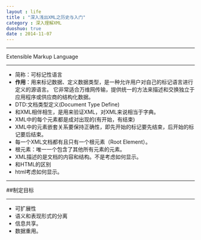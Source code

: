 ```yaml
---
layout : life
title : "深入浅出XML之历史与入门"
category : 深入理解XML
duoshuo: true
date : 2014-11-07
---
```

------------

Extensible Markup Language

------------

* 简称：可标记性语言
* **作用**：用来标记数据、定义数据类型，是一种允许用户对自己的标记语言进行定义的源语言。 它非常适合万维网传输，提供统一的方法来描述和交换独立于应用程序或供应商的结构化数据。
* DTD:文档类型定义(Document Type Define)
 * 和XML相伴相生，是用来验证XML，对XML来说相当于字典。
* XML中的每个元素都是成对出现的(有开始，有结束)
* XML中的元素嵌套关系要保持正确性，即先开始的标记要先结束，后开始的标记要后结束。
* 每一个XML文档都有且只有一个根元素（Root Element）。
 * 根元素：唯一一个包含了其他所有元素的元素。
* XML描述的是文档的内容和结构。不是考虑如何显示。
 * 和HTML的区别
  * html考虑如何显示。

---------------

##制定目标

--------------

* 可扩展性
* 语义和表现形式的分离
* 信息共享。
* 数据重用。







 
　